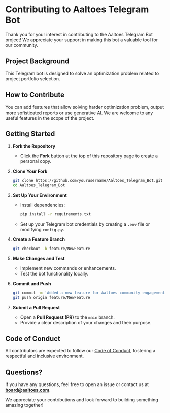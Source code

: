 # Contributing to Aaltoes Telegram Bot

Thank you for your interest in contributing to the Aaltoes Telegram Bot project! We appreciate your support in making this bot a valuable tool for our community.

## Project Background

This Telegram bot is designed to solve an optimization problem related to project portfolio selection.

## How to Contribute

You can add features that allow solving harder optimization problem, output more sofisticated reports or use generative AI. We are welcome to any useful features in the scope of the project.


## Getting Started

1. **Fork the Repository**
   - Click the **Fork** button at the top of this repository page to create a personal copy.

2. **Clone Your Fork**
   ```bash
   git clone https://github.com/yourusername/Aaltoes_Telegram_Bot.git
   cd Aaltoes_Telegram_Bot
   ```

3. **Set Up Your Environment**
   - Install dependencies:
     ```bash
     pip install -r requirements.txt
     ```
   - Set up your Telegram bot credentials by creating a `.env` file or modifying `config.py`.

4. **Create a Feature Branch**
   ```bash
   git checkout -b feature/NewFeature
   ```

5. **Make Changes and Test**
   - Implement new commands or enhancements.
   - Test the bot functionality locally.

6. **Commit and Push**
   ```bash
   git commit -m 'Added a new feature for Aaltoes community engagement'
   git push origin feature/NewFeature
   ```

7. **Submit a Pull Request**
   - Open a **Pull Request (PR)** to the `main` branch.
   - Provide a clear description of your changes and their purpose.

## Code of Conduct

All contributors are expected to follow our [Code of Conduct](https://www.aaltoes.com/code-of-conduct), fostering a respectful and inclusive environment.

## Questions?

If you have any questions, feel free to open an issue or contact us at **[board@aaltoes.com](mailto:board@aaltoes.com)**.

We appreciate your contributions and look forward to building something amazing together!

